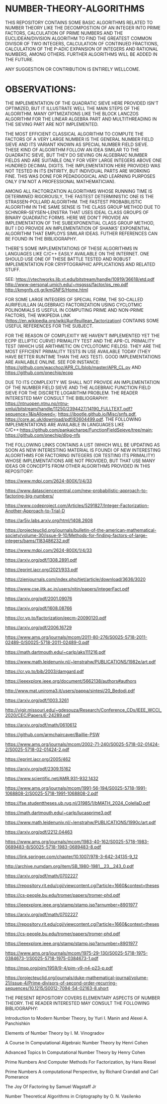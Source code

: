 # NUMBER-THEORY-ALGORITHMS
THIS REPOSITORY CONTAINS SOME BASIC ALGORITHMS RELATED TO NUMBER THEORY LIKE THE DECOMPOSTION OF AN INTEGER INTO PRIME FACTORS, CALCULATION OF PRIME NUMBERS AND THE EUCLIDEAN/DIVISION ALGORITHM TO FIND THE GREATEST COMMON DIVISOR OF TWO INTEGERS, CALCULATION OF CONTINUED FRACTIONS, CALCULATION OF THE P-ADIC EXPANSION OF INTEGERS AND RATIONAL NUMBERS, AMONG OTHERS. FURTHER ALGORITHMS WILL BE ADDED IN THE FUTURE.

ANY SUGGESTION OR CONTRIBUTION IS ENTIRELY WELLCOME.


# OBSERVATIONS:
THE IMPLEMENTATION OF THE QUADRATIC SIEVE HERE PROVIDED ISN'T OPTIMIZED, BUT IT ILLUSTRATE WELL THE MAIN STEPS OF THE ALGORITHM. MANY OPTMIZATIONS LIKE THE BLOCK LANCZOS ALGORITHM FOR THE LINEAR ALGEBRA PART AND MULTITHREADING IN THE SIEVING PART ARE NOT IMPLEMENTED.

THE MOST EFFICIENT CLASSICAL ALGORITHM TO COMPUTE THE FACTORS OF A VERY LARGE NUMBER IS THE GENERAL NUMBER FIELD SIEVE AND ITS VARIANT KNOWN AS SPECIAL NUMBER FIELD SIEVE. THESE KIND OF ALGORITHM FOLLOW AN IDEA SIMILAR TO THE QUADRATIC SIEVE, BUT THEY DO SIEVING ON ALGEBRAIC NUMBER FIELDS AND ARE SUITABLE ONLY FOR VERY LARGE INTEGERS ABOVE ONE HUNDRED DECIMAL DIGITS. THE IMPLEMENTATION HERE PROVIDED WAS NOT TESTED IN ITS ENTIRITY, BUT INDIVDUAL PARTS ARE WORKING FINE. THIS WAS DONE FOR PEDADGOGICAL AND LEARNING PURPOSES ONLY (I'M NOT A PROFESSIONAL MATHEMATICIAN). 

AMONG ALL FACTORIZATION ALGORITHMS WHOSE RUNNING TIME IS DETERMINED RIGOROUSLY, THE FASTEST DETERMINISTIC ONE IS THE STRASSEN-POLLARD ALGORITHM. THE FASTEST PROBABILISTIC ALGORITHM IN THE SAME SENSE IS THE CLASS GROUP METHOD DUE TO SCHNORR–SEYSEN–LENSTRA THAT USES IDEAL CLASS GROUPS OF BINARY QUADRATIC FORMS. HERE WE DON'T PROVIDE AN IMPLEMENTATION OF THE SUBEXPONENTIAL CLASS GROUP METHOD, BUT I DO PROVIDE AN IMPLEMENTATION OF SHANKS' EXPONENTIAL ALGORITHM THAT EMPLOYS SIMILAR IDEAS. FUTHER REFERENCES CAN BE FOUND IN THE BIBLIOGRAPHY.

THERE'S SOME IMPLEMENTATIONS OF THESE ALGORITHMS IN LANGUAGES LIKE C/C++ EASILY AVAILABLE ON THE INTERNET. ONE SHOULD USE ONE OF THESE BATTLE TESTED AND ROBUST IMPLEMENTATION FOR CRYPTOGRAPHIC APPLICATIONS AND RELATED STUFF.

SEE: https://vtechworks.lib.vt.edu/bitstream/handle/10919/36618/etd.pdf
http://www-personal.umich.edu/~msgsss/factor/qs_rep.pdf
http://kmgnfs.cti.gr/kmGNFS/Home.html

FOR SOME LARGE INTEGERS OF SPECIAL FORM, THE SO-CALLED AURIFEUILLAN (ALGEBRAIC) FACTORIZATION USING CYCLOTMIC POLINOMIALS IS USEFUL IN COMPUTING PRIME AND NON-PRIME FACTORS, THE WIKIPEDIA LINK (https://en.wikipedia.org/wiki/Aurifeuillean_factorization) CONTAINS SOME USEFUL REFERENCES FOR THE SUBJECT.


FOR THE REASON OF COMPLEXITY WE HAVEN'T IMPLEMENTED YET THE ECPP (ELLIPTIC CURVE) PRIMALITY TEST AND THE APR-CL PRIMALITY TEST (WHICH USE ARITHMETIC ON CYCLOTOMIC FIELDS). THEY ARE THE MOST EFFICIENT PRIMALITY TESTS IN USE AVAILABLE TODAY (THEY HAVE BETTER RUNTIME THAN THE AKS TEST). GOOD IMPLEMENTATIONS ARE AVAILABLE ONLINE. SEE FOR INSTANCE: https://github.com/wacchoz/APR_CL/blob/master/APR_CL.py AND  https://github.com/onechip/ecpp

DUE TO ITS COMPLEXITY WE SHALL NOT PROVIDE AN IMPLEMENTATION OF THE NUMBER FIELD SIEVE AND THE ALGEBRAIC FUNCTION FIELD SIEVE FOR THE DISCRETE LOGARITHM PROBLEM. THE READER INTERESTED MAY CONSULT THE BIBLIOGRAPHY: https://ntnuopen.ntnu.no/ntnu-xmlui/bitstream/handle/11250/2394427/14190_FULLTEXT.pdf?sequence=1&isAllowed=; https://jbootle.github.io/Misc/snfs.pdf, https://core.ac.uk/download/pdf/82604499.pdf. THE FOLLOWING IMPLEMENTATIONS ARE AVAILABLE IN LANGUAGES LIKE C/C++:https://github.com/pankajcharpe/FunctionFieldSeieve/tree/main; https://github.com/onechip/dlog-nfs

THE FOLLOWING LINKS CONTAINS A LIST (WHICH WILL BE UPDATING AS SOON AS NEW INTERESTING MATERIAL IS FOUND) OF NEW INTERESTING ALGORITHMS FOR FACTORING INTEGERS (OR TESTING ITS PRIMALITY) WHOSE IMPLEMENTATIONS ARE NOT PROVIDED, BUT THAT USE MANY IDEAS OR CONCEPTS FROM OTHER ALGORITHMS PROVIDED IN THIS REPOSITORY:

https://www.mdpi.com/2624-800X/1/4/33

https://www.datasciencecentral.com/new-probabilistic-approach-to-factoring-big-numbers/

https://www.codeproject.com/Articles/5291827/Integer-Factorization-Another-Approach-to-Trial-D

https://ar5iv.labs.arxiv.org/html/1408.2608

https://projecteuclid.org/journals/bulletin-of-the-american-mathematical-society/volume-30/issue-9-10/Methods-for-finding-factors-of-large-integers/bams/1183486232.pdf 

https://www.mdpi.com/2624-800X/1/4/33

https://arxiv.org/pdf/1308.2891.pdf

https://eprint.iacr.org/2021/933.pdf

https://zienjournals.com/index.php/tjet/article/download/3636/3020

https://www.cse.iitk.ac.in/users/nitin/papers/integerFact.pdf

https://arxiv.org/pdf/2001.09076

https://arxiv.org/pdf/1608.08766

https://cr.yp.to/factorization/eecm-20090120.pdf

https://arxiv.org/pdf/2006.16729

https://www.ams.org/journals/mcom/2011-80-276/S0025-5718-2011-02489-0/S0025-5718-2011-02489-0.pdf

https://math.dartmouth.edu/~carlp/aks111216.pdf

https://www.math.leidenuniv.nl/~lenstrahw/PUBLICATIONS/1982e/art.pdf

https://cr.yp.to/bib/2003/damgard.pdf

https://ieeexplore.ieee.org/document/5662138/authors#authors

http://www.mat.uniroma3.it/users/pappa/sintesi/20_Bedodi.pdf

https://arxiv.org/pdf/1003.3261

http://vigir.missouri.edu/~gdesouza/Research/Conference_CDs/IEEE_WCCI_2020/CEC/Papers/E-24289.pdf

https://arxiv.org/pdf/math/0610612

https://github.com/armchaircaver/Baillie-PSW

https://www.ams.org/journals/mcom/2002-71-240/S0025-5718-02-01424-2/S0025-5718-02-01424-2.pdf

https://eprint.iacr.org/2005/462

https://arxiv.org/pdf/2309.15162

https://www.scientific.net/AMR.931-932.1432

https://www.ams.org/journals/mcom/1991-56-194/S0025-5718-1991-1068808-2/S0025-5718-1991-1068808-2.pdf

https://fse.studenttheses.ub.rug.nl/31985/1/bMATH_2024_ColellaD.pdf

https://math.dartmouth.edu/~carlp/lucasprime3.pdf

https://www.math.leidenuniv.nl/~lenstrahw/PUBLICATIONS/1990c/art.pdf

https://arxiv.org/pdf/2212.04463

https://www.ams.org/journals/mcom/1983-40-162/S0025-5718-1983-0689483-8/S0025-5718-1983-0689483-8.pdf

https://link.springer.com/chapter/10.1007/978-3-642-34135-9_12

http://archive.numdam.org/item/SB_1980-1981__23__243_0.pdf

https://arxiv.org/pdf/math/0702227

https://repository.rit.edu/cgi/viewcontent.cgi?article=1660&context=theses

https://cs-people.bu.edu/tromer/papers/tromer-phd.pdf

https://ieeexplore.ieee.org/stamp/stamp.jsp?arnumber=8901977

https://arxiv.org/pdf/math/0702227

https://repository.rit.edu/cgi/viewcontent.cgi?article=1660&context=theses

https://cs-people.bu.edu/tromer/papers/tromer-phd.pdf

https://ieeexplore.ieee.org/stamp/stamp.jsp?arnumber=8901977

https://www.ams.org/journals/mcom/1975-29-130/S0025-5718-1975-0384673-1/S0025-5718-1975-0384673-1.pdf

https://msp.org/pjm/1959/9-4/pjm-v9-n4-p23-p.pdf

https://projecteuclid.org/journals/duke-mathematical-journal/volume-21/issue-4/Prime-divisors-of-second-order-recurring-sequences/10.1215/S0012-7094-54-02163-8.short

THE PRESENT REPOSITORY COVERS ELEMENTARY ASPECTS OF NUMBER THEORY. THE READER INTERESTED MAY CONSULT THE FOLLOWING BIBLIOGRAPHY: 

Introduction to Modern Number Theory, by Yuri I. Manin and Alexei A. Panchishkin

Elements of Number Theory by I. M. Vinogradov

A Course In Computational Algebraic Number Theory by Henri Cohen

Advanced Topics In Computational Number Theory by Henry Cohen

Prime Numbers And Computer Methods For Factorization, by Hans Riesel

Prime Numbers A computational Perspective, by Richard Crandall and Carl Pomerance

The Joy Of Factoring by Samuel Wagstaff Jr

Number Theoretical Algorithms in Criptography by O. N. Vasilenko
